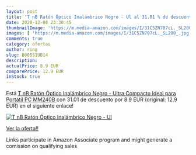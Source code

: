 ```yaml
---
layout: post
title: 'T nB Ratón Óptico Inalámbrico Negro - Ul al 31.01 % de descuento'
date: 2020-12-08 23:30:45
thumbnailImage: 'https://m.media-amazon.com/images/I/31C5ZN707cL._SL200_.jpg'
images: [ 'https://m.media-amazon.com/images/I/31C5ZN707cL._SL200_.jpg' ]
comments: true
category: ofertas
author: ring
slug: B005S1UB14
description:
actualPrice: 8.9 EUR
comparePrice: 12.9 EUR
inStock: true
---
```


Está [T nB Ratón Óptico Inalámbrico Negro - Ultra Compacto  Ideal para Portátil PC  MM240B ](https://www.amazon.es/dp/B005S1UB14/?tag=tolees-21) con 31.01 de descuento por 8.9 EUR (original: 12.9 EUR) en el siguiente enlace!

[![T nB Ratón Óptico Inalámbrico Negro - Ul](https://m.media-amazon.com/images/I/31C5ZN707cL._SL200_.jpg)](https://www.amazon.es/dp/B005S1UB14/?tag=tolees-21)

[Ver la oferta!!](https://www.amazon.es/dp/B005S1UB14/?tag=tolees-21)

Links participate in Amazon Associate program and might generate a comission on qualifying sales


